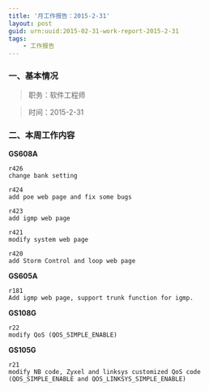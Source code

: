 ```yaml
---
title: '月工作报告：2015-2-31'
layout: post
guid: urn:uuid:2015-02-31-work-report-2015-2-31
tags:
    - 工作报告
---
```


### 一、基本情况

> 职务：软件工程师

> 时间：2015-2-31

### 二、本周工作内容

**GS608A**

	r426
	change bank setting

	r424
	add poe web page and fix some bugs

	r423
	add igmp web page

	r421
	modify system web page

	r420
	add Storm Control and loop web page

**GS605A**

	r181
	Add igmp web page, support trunk function for igmp.

**GS108G**

	r22
	modify QoS (QOS_SIMPLE_ENABLE)
	
**GS105G**

	r21
	modify NB code, Zyxel and linksys customized QoS code (QOS_SIMPLE_ENABLE and QOS_LINKSYS_SIMPLE_ENABLE)
